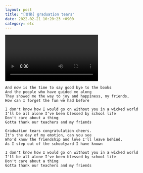 ```yaml
---
layout: post
title: "[音樂] graduation tears"
date: 2022-02-21 10:20:23 +0900
category: etc
---
```


<div class="video-container">
    <video id="player" class="video-js vjs-default-skin vjs-big-play-centered" data-json="/public/json/graduation_tears.json"></video>
</div>

```
And now is the time to say good bye to the books
And the people who have guided me along
They showed me the way to joy and happiness, my friends,
How can I forget the fun we had before

I don't know how I would go on without you in a wicked world
I'll be all alone I've been blessed by school life
Don't care about a thing
Gotta thank our teachers and my friends

Graduation tears congratulation cheers.
It's the day of my emotion, can you see
Who'd know the friendship and love I'll leave behind.
As I step out of the schoolyard I have known

I don't know how I would go on without you in a wicked world
I'll be all alone I've been blessed by school life
Don't care about a thing
Gotta thank our teachers and my friends
```